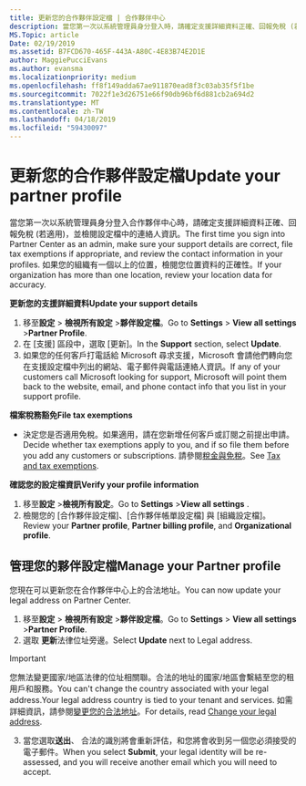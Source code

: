 ```yaml
---
title: 更新您的合作夥伴設定檔 | 合作夥伴中心
description: 當您第一次以系統管理員身分登入時，請確定支援詳細資料正確、回報免稅 (若適用)，並檢閱設定檔中的連絡人資訊。
MS.Topic: article
Date: 02/19/2019
ms.assetid: B7FCD670-465F-443A-A80C-4E83B74E2D1E
author: MaggiePucciEvans
ms.author: evansma
ms.localizationpriority: medium
ms.openlocfilehash: ff8f149adda67ae911870ead8f3c03ab35f5f1be
ms.sourcegitcommit: 7022f1e3d26751e66f90db96bf6d881cb2a694d2
ms.translationtype: MT
ms.contentlocale: zh-TW
ms.lasthandoff: 04/18/2019
ms.locfileid: "59430097"
---
```

# <a name="update-your-partner-profile"></a><span data-ttu-id="1f09c-103">更新您的合作夥伴設定檔</span><span class="sxs-lookup"><span data-stu-id="1f09c-103">Update your partner profile</span></span>


<span data-ttu-id="1f09c-104">當您第一次以系統管理員身分登入合作夥伴中心時，請確定支援詳細資料正確、回報免稅 (若適用)，並檢閱設定檔中的連絡人資訊。</span><span class="sxs-lookup"><span data-stu-id="1f09c-104">The first time you sign into Partner Center as an admin, make sure your support details are correct, file tax exemptions if appropriate, and review the contact information in your profiles.</span></span> <span data-ttu-id="1f09c-105">如果您的組織有一個以上的位置，檢閱您位置資料的正確性。</span><span class="sxs-lookup"><span data-stu-id="1f09c-105">If your organization has more than one location, review your location data for accuracy.</span></span>

<span data-ttu-id="1f09c-106">**更新您的支援詳細資料**</span><span class="sxs-lookup"><span data-stu-id="1f09c-106">**Update your support details**</span></span>

1.  <span data-ttu-id="1f09c-107">移至**設定** &gt; **檢視所有設定** &gt;**夥伴設定檔**。</span><span class="sxs-lookup"><span data-stu-id="1f09c-107">Go to **Settings** &gt; **View all settings** &gt;**Partner Profile**.</span></span>
2.  <span data-ttu-id="1f09c-108">在 \[支援\] 區段中，選取 \[更新\]。</span><span class="sxs-lookup"><span data-stu-id="1f09c-108">In the **Support** section, select **Update**.</span></span>
3.  <span data-ttu-id="1f09c-109">如果您的任何客戶打電話給 Microsoft 尋求支援，Microsoft 會請他們轉向您在支援設定檔中列出的網站、電子郵件與電話連絡人資訊。</span><span class="sxs-lookup"><span data-stu-id="1f09c-109">If any of your customers call Microsoft looking for support, Microsoft will point them back to the website, email, and phone contact info that you list in your support profile.</span></span>

<span data-ttu-id="1f09c-110">**檔案稅務豁免**</span><span class="sxs-lookup"><span data-stu-id="1f09c-110">**File tax exemptions**</span></span>

-   <span data-ttu-id="1f09c-111">決定您是否適用免稅。如果適用，請在您新增任何客戶或訂閱之前提出申請。</span><span class="sxs-lookup"><span data-stu-id="1f09c-111">Decide whether tax exemptions apply to you, and if so file them before you add any customers or subscriptions.</span></span> <span data-ttu-id="1f09c-112">請參閱[稅金與免稅](tax-and-tax-exemptions.md)。</span><span class="sxs-lookup"><span data-stu-id="1f09c-112">See [Tax and tax exemptions](tax-and-tax-exemptions.md).</span></span>

<span data-ttu-id="1f09c-113">**確認您的設定檔資訊**</span><span class="sxs-lookup"><span data-stu-id="1f09c-113">**Verify your profile information**</span></span>

1.  <span data-ttu-id="1f09c-114">移至**設定** &gt;**檢視所有設定**。</span><span class="sxs-lookup"><span data-stu-id="1f09c-114">Go to **Settings** &gt;**View all settings** .</span></span> 
2.  <span data-ttu-id="1f09c-115">檢閱您的 \[合作夥伴設定檔\]、\[合作夥伴帳單設定檔\] 與 \[組織設定檔\]。</span><span class="sxs-lookup"><span data-stu-id="1f09c-115">Review your **Partner profile**, **Partner billing profile**, and **Organizational profile**.</span></span>

## <a name="manage-your-partner-profile"></a><span data-ttu-id="1f09c-116">管理您的夥伴設定檔</span><span class="sxs-lookup"><span data-stu-id="1f09c-116">Manage your Partner profile</span></span> 

<span data-ttu-id="1f09c-117">您現在可以更新您在合作夥伴中心上的合法地址。</span><span class="sxs-lookup"><span data-stu-id="1f09c-117">You can now update your legal address on Partner Center.</span></span>

1. <span data-ttu-id="1f09c-118">移至**設定** &gt; **檢視所有設定** &gt;**夥伴設定檔**。</span><span class="sxs-lookup"><span data-stu-id="1f09c-118">Go to **Settings** &gt; **View all settings** &gt;**Partner Profile**.</span></span>
2. <span data-ttu-id="1f09c-119">選取 **更新**法律位址旁邊。</span><span class="sxs-lookup"><span data-stu-id="1f09c-119">Select **Update** next to Legal address.</span></span> 

>[!Important]
><span data-ttu-id="1f09c-120">您無法變更國家/地區法律的位址相關聯。合法的地址的國家/地區會繫結至您的租用戶和服務。</span><span class="sxs-lookup"><span data-stu-id="1f09c-120">You can't change the country associated with your legal address.Your legal address country is tied to your tenant and services.</span></span> <span data-ttu-id="1f09c-121">如需詳細資訊，請參閱[變更您的合法地址](https://docs.microsoft.com/office365/admin/manage/change-address-contact-and-more?view=o365-worldwide)。</span><span class="sxs-lookup"><span data-stu-id="1f09c-121">For details, read [Change your legal address](https://docs.microsoft.com/office365/admin/manage/change-address-contact-and-more?view=o365-worldwide).</span></span>

3. <span data-ttu-id="1f09c-122">當您選取**送出**、 合法的識別將會重新評估，和您將會收到另一個您必須接受的電子郵件。</span><span class="sxs-lookup"><span data-stu-id="1f09c-122">When you select **Submit**, your legal identity will be re-assessed, and you will receive another email which you will need to accept.</span></span>



 



